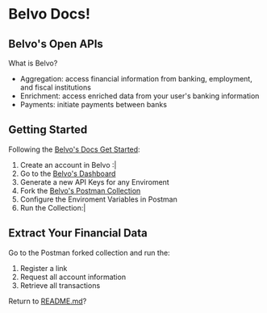 # Belvo Docs!

## Belvo's Open APIs
What is Belvo?
+ Aggregation: access financial information from banking, employment, and fiscal institutions
+ Enrichment: access enriched data from your user's banking information
+ Payments: initiate payments between banks

## Getting Started
Following the [Belvo's Docs Get Started](https://developers.belvo.com/docs/get-started-in-10-minutes):

1. Create an account in Belvo :|
2. Go to the [Belvo's Dashboard](https://dashboard.belvo.com/)
3. Generate a new API Keys for any Enviroment
4. Fork the [Belvo's Postman Collection](https://belvo-api-team.postman.co/workspace/Belvo-API-Workspace~0bde4a5f-99cd-4338-bd44-81289fa974e0/collection/14658306-af823740-067a-410a-8c71-b75166c08dc8)
5. Configure the Enviroment Variables in Postman
6. Run the Collection:|

## Extract Your Financial Data

Go to the Postman forked collection and run the:
1. Register a link
2. Request all account information
3. Retrieve all transactions

Return to [README.md](/README.md)?
